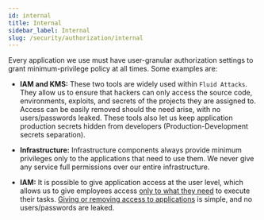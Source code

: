 ```yaml
---
id: internal
title: Internal
sidebar_label: Internal
slug: /security/authorization/internal
---
```


Every application we use must have
user-granular authorization settings
to grant minimum-privilege policy at all times.
Some examples are:

- **IAM and KMS:** These two tools
are widely used within `Fluid Attacks`.
They allow us to ensure
that hackers can only access the source code,
environments, exploits, and secrets
of the projects they are assigned to.
Access can be easily removed should the need arise,
with no users/passwords leaked.
These tools also let us
keep application production secrets
hidden from developers
(Production-Development secrets separation).

- **Infrastructure:** Infrastructure components
always provide minimum privileges
only to the applications that need to use them.
We never give any service full permissions
over our entire infrastructure.

- **IAM:** It is possible to give
application access at the user level,
which allows us to give employees access
[only to what they need](/criteria/data/176)
to execute their tasks.
[Giving or removing access to applications](/criteria/authorization/034)
is simple, and no users/passwords are leaked.
